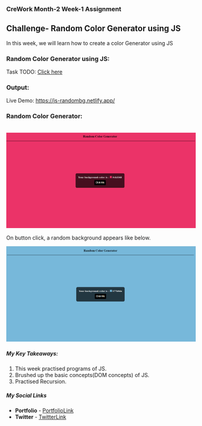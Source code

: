 ### CreWork Month-2 Week-1 Assignment

## Challenge- Random Color Generator using JS

In this week, we will learn how to create a color Generator using JS


### Random Color Generator using JS:

Task TODO: <a href="https://crework.notion.site/image/https%3A%2F%2Fs3-us-west-2.amazonaws.com%2Fsecure.notion-static.com%2F2d54c922-0b2d-4089-ab50-305b42aa13b7%2FUntitled.png?table=block&id=5b970059-427e-4626-b1d3-01109ebeb70b&spaceId=7bbc885c-1cc1-48ac-add6-6f28e3c48668&width=2000&userId=&cache=v2">Click here</a>

### Output:
Live Demo:  https://js-randombg.netlify.app/

### Random Color Generator:
<br/>

<img src="https://github.com/shanolhere/CreWork/blob/main/week-5/Random-color-generator/assets/image1.PNG" alt="Page">

<br/>

On button click, a random background appears like below.

<img src="https://github.com/shanolhere/CreWork/blob/main/week-5/Random-color-generator/assets/image2.PNG" alt="Page">

<br/>



##### **My Key Takeaways:**
1. This week practised programs of JS.
2. Brushed up the basic concepts(DOM concepts) of JS.
3. Practised Recursion.


##### **My Social Links**

- **Portfolio**  - [PortfolioLink](https://sabiya.netlify.app/)
- **Twitter** - [TwitterLink](https://twitter.com/nerd_fswd)
